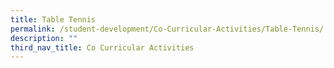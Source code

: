 ```yaml
---
title: Table Tennis
permalink: /student-development/Co-Curricular-Activities/Table-Tennis/
description: ""
third_nav_title: Co Curricular Activities
---
```

